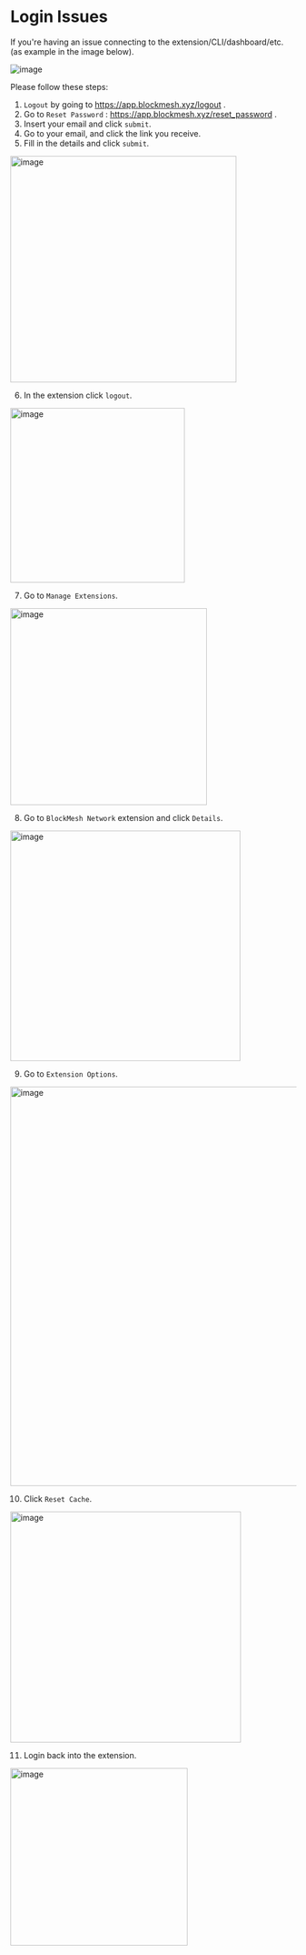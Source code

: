 # Login Issues

If you're having an issue connecting to the extension/CLI/dashboard/etc. (as example in the image below).

![image](https://github.com/user-attachments/assets/982abf7d-5248-4665-9bf5-4470d7e0666c)

Please follow these steps:

1. `Logout` by going to https://app.blockmesh.xyz/logout .
2. Go to `Reset Password` : https://app.blockmesh.xyz/reset_password .
3. Insert your email and click `submit`.
4. Go to your email, and click the link you receive.
5. Fill in the details and click `submit`.

<img width="398" alt="image" src="https://github.com/user-attachments/assets/602067af-4594-46d3-9910-0812c0b05c7a">

6. In the extension click `logout`.

<img width="307" alt="image" src="https://github.com/user-attachments/assets/0ebbdd68-d271-4376-b5b4-21eb9b8186da">

7. Go to `Manage Extensions`.

<img width="346" alt="image" src="https://github.com/user-attachments/assets/a46d6309-e98a-4ef2-94cc-91152607ee66">

8. Go to `BlockMesh Network` extension and click `Details`.

<img width="405" alt="image" src="https://github.com/user-attachments/assets/6b2d7fd2-5d82-4802-bb06-26839694745c">

9. Go to `Extension Options`.

<img width="702" alt="image" src="https://github.com/user-attachments/assets/2067f119-0125-4b23-a794-e4a460aff91a">

10. Click `Reset Cache`.

<img width="406" alt="image" src="https://github.com/user-attachments/assets/a95a3cb8-2bc4-418c-9853-61434652ed30">

11. Login back into the extension.

<img width="312" alt="image" src="https://github.com/user-attachments/assets/51c9448e-fc29-4bf2-bed7-6986486cb02d">



